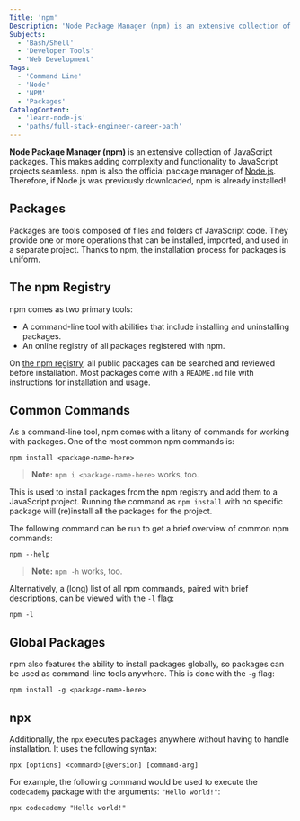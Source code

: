 ```yaml
---
Title: 'npm'
Description: 'Node Package Manager (npm) is an extensive collection of JavaScript packages to enhance projects and add complex functionality with ease.'
Subjects:
  - 'Bash/Shell'
  - 'Developer Tools'
  - 'Web Development'
Tags:
  - 'Command Line'
  - 'Node'
  - 'NPM'
  - 'Packages'
CatalogContent:
  - 'learn-node-js'
  - 'paths/full-stack-engineer-career-path'
---
```


**Node Package Manager (npm)** is an extensive collection of JavaScript packages. This makes adding complexity and functionality to JavaScript projects seamless. npm is also the official package manager of [Node.js](https://www.codecademy.com/resources/docs/open-source/node-js). Therefore, if Node.js was previously downloaded, npm is already installed!

## Packages

Packages are tools composed of files and folders of JavaScript code. They provide one or more operations that can be installed, imported, and used in a separate project. Thanks to npm, the installation process for packages is uniform.

## The npm Registry

npm comes as two primary tools:

- A command-line tool with abilities that include installing and uninstalling packages.
- An online registry of all packages registered with npm.

On [the npm registry](https://www.npmjs.com/), all public packages can be searched and reviewed before installation. Most packages come with a `README.md` file with instructions for installation and usage.

## Common Commands

As a command-line tool, npm comes with a litany of commands for working with packages. One of the most common npm commands is:

```pseudo
npm install <package-name-here>
```

> **Note:** `npm i <package-name-here>` works, too.

This is used to install packages from the npm registry and add them to a JavaScript project. Running the command as `npm install` with no specific package will (re)install all the packages for the project.

The following command can be run to get a brief overview of common npm commands:

```shell
npm --help
```

> **Note:** `npm -h` works, too.

Alternatively, a (long) list of all npm commands, paired with brief descriptions, can be viewed with the `-l` flag:

```shell
npm -l
```

## Global Packages

npm also features the ability to install packages globally, so packages can be used as command-line tools anywhere. This is done with the `-g` flag:

```pseudo
npm install -g <package-name-here>
```

## npx

Additionally, the `npx` executes packages anywhere without having to handle installation. It uses the following syntax:

```pseudo
npx [options] <command>[@version] [command-arg]
```

For example, the following command would be used to execute the `codecademy` package with the arguments: `"Hello world!"`:

```shell
npx codecademy "Hello world!"
```
